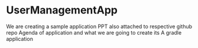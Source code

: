 # UserManagementApp
We are creating a sample application PPT also attached to respective github repo Agenda of application and what we are going to create its A gradle application

